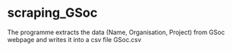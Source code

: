 # scraping_GSoc
The programme extracts the data (Name, Organisation, Project) from GSoc webpage and writes it into a csv file GSoc.csv 
